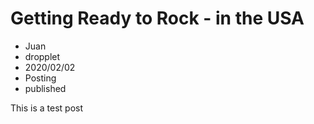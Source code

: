 # Getting Ready to Rock - in the USA
- Juan
- dropplet
- 2020/02/02
- Posting
- published

This is a test post